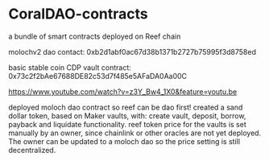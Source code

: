 # CoralDAO-contracts
a bundle of smart contracts deployed on Reef chain


molochv2 dao contact: 0xb2d1abf0ac67d38b1371b2727b75995f3d8758ed

basic stable coin CDP vault contract: 0x73c2f2bAe67688DE82c53d7f485e5AFaDA0Aa00C

https://www.youtube.com/watch?v=z3Y_Bw4_1X0&feature=youtu.be

deployed moloch dao contract so reef can be dao first! created a sand dollar token, based on Maker vaults, with: create vault, deposit, borrow, payback and liquidate functionality. reef token price for the vaults is set manually by an owner, since chainlink or other oracles are not yet deployed. The owner can be updated to a moloch dao so the price setting is still decentralized.
